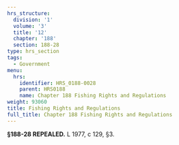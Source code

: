 ```yaml
---
hrs_structure:
  division: '1'
  volume: '3'
  title: '12'
  chapter: '188'
  section: 188-28
type: hrs_section
tags:
  - Government
menu:
  hrs:
    identifier: HRS_0188-0028
    parent: HRS0188
    name: Chapter 188 Fishing Rights and Regulations
weight: 93060
title: Fishing Rights and Regulations
full_title: Chapter 188 Fishing Rights and Regulations
---
```

**§188-28 REPEALED.** L 1977, c 129, §3.